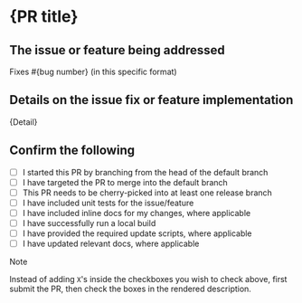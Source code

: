 # {PR title}

## The issue or feature being addressed

Fixes #{bug number} (in this specific format)

## Details on the issue fix or feature implementation

{Detail}

## Confirm the following

- [ ]  I started this PR by branching from the head of the default branch
- [ ]  I have targeted the PR to merge into the default branch
- [ ]  This PR needs to be cherry-picked into at least one release branch
- [ ]  I have included unit tests for the issue/feature
- [ ]  I have included inline docs for my changes, where applicable
- [ ]  I have successfully run a local build
- [ ]  I have provided the required update scripts, where applicable
- [ ]  I have updated relevant docs, where applicable

> [!NOTE]
> Instead of adding `X`'s inside the checkboxes you wish to check above, first submit the PR, then check the boxes in the rendered description.

